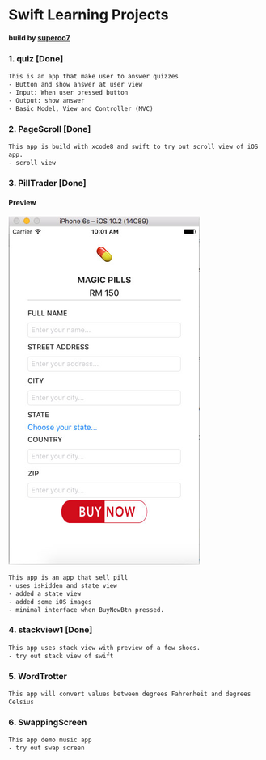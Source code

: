 # Swift Learning Projects
#### build by [superoo7](http://superoo7.com)
### 1. quiz \[Done\]
	This is an app that make user to answer quizzes
	- Button and show answer at user view
	- Input: When user pressed button
	- Output: show answer
	- Basic Model, View and Controller (MVC)

### 2. PageScroll \[Done\]
    This app is build with xcode8 and swift to try out scroll view of iOS app.
    - scroll view

### 3. PillTrader \[Done\]
#### Preview
![magic-pill pill](img/magic-pills.jpg)

	This app is an app that sell pill
	- uses isHidden and state view
	- added a state view
	- added some iOS images
	- minimal interface when BuyNowBtn pressed.

### 4. stackview1 \[Done\]
	This app uses stack view with preview of a few shoes.
	- try out stack view of swift
    
### 5. WordTrotter
	This app will convert values between degrees Fahrenheit and degrees Celsius

### 6. SwappingScreen
	This app demo music app 
	- try out swap screen


